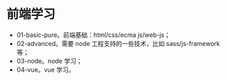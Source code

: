 # 前端学习

- 01-basic-pure。前端基础：html/css/ecma js/web-js；
- 02-advanced。需要 node 工程支持的一些技术，比如 sass/js-framework 等；
- 03-node。node 学习；
- 04-vue。vue 学习。